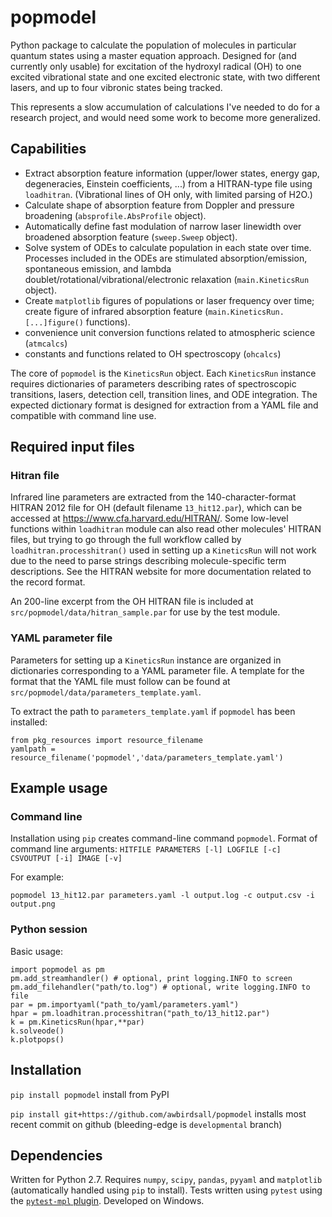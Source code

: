 # popmodel
Python package to calculate the population of molecules in particular quantum states using a master equation approach. Designed for (and currently only usable) for excitation of the hydroxyl radical (OH) to one excited vibrational state and one excited electronic state, with two different lasers, and up to four vibronic states being tracked.

This represents a slow accumulation of calculations I've needed to do for a research project, and would need some work to become more generalized.

## Capabilities
- Extract absorption feature information (upper/lower states, energy gap, degeneracies, Einstein coefficients, ...) from a HITRAN-type file using `loadhitran`. (Vibrational lines of OH only, with limited parsing of H2O.)
- Calculate shape of absorption feature from Doppler and pressure broadening (`absprofile.AbsProfile` object).
- Automatically define fast modulation of narrow laser linewidth over broadened absorption feature (`sweep.Sweep` object).
- Solve system of ODEs to calculate population in each state over time. Processes included in the ODEs are stimulated absorption/emission, spontaneous emission, and lambda doublet/rotational/vibrational/electronic relaxation (`main.KineticsRun` object).
- Create `matplotlib` figures of populations or laser frequency over time; create figure of infrared absorption feature (`main.KineticsRun.[...]figure()` functions).
- convenience unit conversion functions related to atmospheric science (`atmcalcs`)
- constants and functions related to OH spectroscopy (`ohcalcs`)

The core of `popmodel` is the `KineticsRun` object. Each `KineticsRun` instance requires dictionaries of parameters describing rates of spectroscopic transitions, lasers, detection cell, transition lines, and ODE integration.  The expected dictionary format is designed for extraction from a YAML file and compatible with command line use.

## Required input files

### Hitran file
Infrared line parameters are extracted from the 140-character-format HITRAN 2012 file for OH (default filename `13_hit12.par`), which can be accessed at https://www.cfa.harvard.edu/HITRAN/. Some low-level functions within `loadhitran` module can also read other molecules' HITRAN files, but trying to go through the full workflow called by `loadhitran.processhitran()` used in setting up a `KineticsRun` will not work due to the need to parse strings describing molecule-specific term descriptions. See the HITRAN website for more documentation related to the record format.

An 200-line excerpt from the OH HITRAN file is included at `src/popmodel/data/hitran_sample.par` for use by the test module.

### YAML parameter file
Parameters for setting up a `KineticsRun` instance are organized in dictionaries corresponding to a YAML parameter file. A template for the format that the YAML file must follow can be found at `src/popmodel/data/parameters_template.yaml`.

To extract the path to `parameters_template.yaml` if `popmodel` has been installed:

~~~
from pkg_resources import resource_filename
yamlpath = resource_filename('popmodel','data/parameters_template.yaml')
~~~

## Example usage

### Command line
Installation using `pip` creates command-line command `popmodel`. Format of command line arguments: `HITFILE PARAMETERS [-l] LOGFILE [-c] CSVOUTPUT [-i] IMAGE [-v]`

For example:

~~~
popmodel 13_hit12.par parameters.yaml -l output.log -c output.csv -i output.png
~~~

### Python session

Basic usage:

~~~
import popmodel as pm
pm.add_streamhandler() # optional, print logging.INFO to screen
pm.add_filehandler("path/to.log") # optional, write logging.INFO to file
par = pm.importyaml("path_to/yaml/parameters.yaml")
hpar = pm.loadhitran.processhitran("path_to/13_hit12.par")
k = pm.KineticsRun(hpar,**par)
k.solveode()
k.plotpops()
~~~

## Installation
`pip install popmodel` install from PyPI

`pip install git+https://github.com/awbirdsall/popmodel` installs most recent commit on github (bleeding-edge is `developmental` branch)

## Dependencies
Written for Python 2.7. Requires `numpy`, `scipy`, `pandas`, `pyyaml` and `matplotlib` (automatically handled using `pip` to install). Tests written using `pytest` using the [`pytest-mpl` plugin](https://github.com/astrofrog/pytest-mpl). Developed on Windows.
